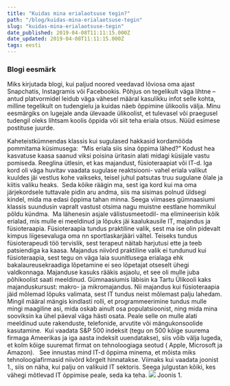 ```yaml
---
title: "Kuidas mina erialaotsuse tegin?"
path: "/blog/kuidas-mina-erialaotsuse-tegin"
slug: "kuidas-mina-erialaotsuse-tegin"
date_published: 2019-04-08T11:11:15.000Z
date_updated: 2019-04-08T11:11:15.000Z
tags: eesti
---
```


### Blogi eesmärk

Miks kirjutada blogi, kui paljud noored veedavad lõviosa oma ajast Snapchatis, Instagramis või Facebookis. Põhjus on tegelikult väga lihtne – antud platvormidel leidub väga vähesel määral kasulikku infot selle kohta, milline tegelikult on tudengielu ja kuidas näeb õppimine ülikoolis välja. Minu eesmärgiks on lugejale anda ülevaade ülikoolist, et tulevasel või praegusel tudengil oleks lihtsam koolis õppida või siit teha eriala otsus. Nüüd esimese postituse juurde.

Kaheteistkümnendas klassis kui sugulased hakkasid kordamööda pommitama küsimusega:  “Mis eriala siis sina õppima lähed?” Kodust hea kasvatuse kaasa saanud viksi poisina üritasin alati midagi küsijale vastu pomiseda. Reeglina ütlesin, et kas majandust, füsioteraapiat või IT-d. Iga kord oli väga huvitav vaadata sugulase reaktsiooni- vahel eriala valikut kuuldes jäi vestlus kohe vaikseks, teisel juhul patsutas truu sugulane õlale ja kiitis valiku heaks.  Seda kõike räägin ma, sest iga kord kui ma oma järjekordsele tuttavale pidin aru andma, siis ma sisimas polnud üldsegi kindel, mida ma edasi õppima tahan minna. Seega viimases gümnaasiumi klassis suundusin vapralt vastust otsima nagu muistne eestlane hommikul põldu kündma.  Ma lähenesin asjale välistusmeetodil- ma elimineerisin kõik erialad, mis mulle ei meeldinud ja lõpuks jäi kaalukausile IT, majandus ja füsioteraapia. Füsioteraapia tundus praktiline valik, sest ma ise olin pidevalt kimpus liigesevaluga oma nn sportlaskarjääri vältel. Teiseks tundus füsioterapeudi töö tervislik, sest terapeut näitab harjutusi ette ja teeb patsiendiga ka kaasa. Majandus niivõrd praktiline valik ei tundunud kui füsioteraapia, sest tegu on väga laia suunitlusega erialaga ehk bakalaureusekraadiga lõpetamine ei seo lõpetajat otseselt ühegi valdkonnaga. Majanduse kasuks rääkis asjaolu, et see oli mulle juba põhikoolist saati meeldinud. Gümnaasiumis läbisin ka Tartu Ülikooli kaks majanduskursust: makro- ja mikromajandus. Nii majandus kui füsioteraapia jäid mõlemad lõpuks valimata, sest IT tundus neist mõlemast palju lahedam. Mingil määral mängis kindlasti rolli, et programmeerimine tundus mulle mingi maagiline asi, mida oskab ainult osa populatsioonist, ning mida mina sooviksin ka ühel päeval väga hästi osata. Peale selle on mulle alati meeldinud uute rakenduste, telefonide, arvutite või mängukonsoolide kasutamine.  Kui vaadata S&P 500 indeksit (tegu on 500 kõige suurema firmaga Ameerikas ja iga aasta indeksit uuendatakse), siis võib välja lugeda, et kolm kõige suuremat firmat on tehnoloogiaga seotud ( Apple, Microsoft ja Amazon).   See innustas mind IT-d õppima minema, et mõista miks tehnoloogiafirmasid niivõrd kõrgelt hinnatakse. Viimaks kui vaadata joonist 1., siis on näha, kui palju on valikuid IT sektoris. Seega julgustan kõiki, kes vähegi mõtlevad IT õppimise peale, seda ka teha.
![](/wp-content/uploads/2018/09/Erinevadto%CC%88o%CC%88d-300x224.jpeg)
Joonis 1.




